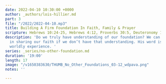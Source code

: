 ```yaml
---
date: 2022-04-10 10:30:00 +0000
author: _authors/lois-hillier.md
part: 3
file: "/2022/2022-04-10.mp3"
title: Building A Firm Foundation In Faith, Family & Prayer
scripture: Hebrews 10:24-25, Hebrews 4:12, Proverbs 30:5, Deuteronomy 11:18-21
description: 'Do we truly have understanding of our foundation? We can’t be effective
  in sharing our faith if we don’t have that understanding. His word is more than
  worldly experience. '
series: _series/no-other-foundation.md
duration: '19:00'
length: 17
image: "/v1650383630/THUMB_No_Other_Foundations_03-12_wdpava.png"
notes: ''

---
```

